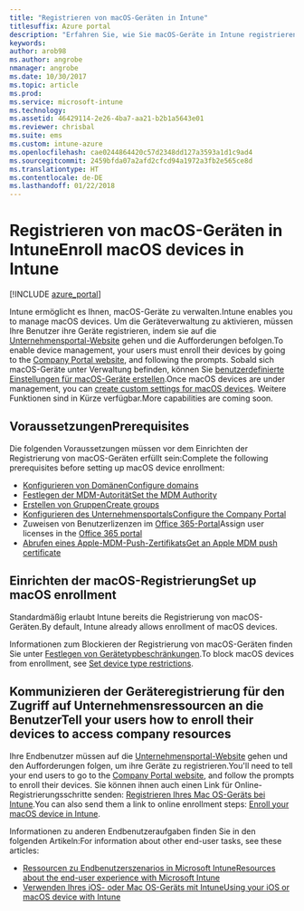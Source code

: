 ```yaml
---
title: "Registrieren von macOS-Geräten in Intune"
titlesuffix: Azure portal
description: "Erfahren Sie, wie Sie macOS-Geräte in Intune registrieren."
keywords: 
author: arob98
ms.author: angrobe
nmanager: angrobe
ms.date: 10/30/2017
ms.topic: article
ms.prod: 
ms.service: microsoft-intune
ms.technology: 
ms.assetid: 46429114-2e26-4ba7-aa21-b2b1a5643e01
ms.reviewer: chrisbal
ms.suite: ems
ms.custom: intune-azure
ms.openlocfilehash: cae0244864420c57d2348dd127a3593a1d1c9ad4
ms.sourcegitcommit: 2459bfda07a2afd2cfcd94a1972a3fb2e565ce8d
ms.translationtype: HT
ms.contentlocale: de-DE
ms.lasthandoff: 01/22/2018
---
```

# <a name="enroll-macos-devices-in-intune"></a><span data-ttu-id="60bcc-103">Registrieren von macOS-Geräten in Intune</span><span class="sxs-lookup"><span data-stu-id="60bcc-103">Enroll macOS devices in Intune</span></span>

[!INCLUDE [azure_portal](./includes/azure_portal.md)]

<span data-ttu-id="60bcc-104">Intune ermöglicht es Ihnen, macOS-Geräte zu verwalten.</span><span class="sxs-lookup"><span data-stu-id="60bcc-104">Intune enables you to manage macOS devices.</span></span> <span data-ttu-id="60bcc-105">Um die Geräteverwaltung zu aktivieren, müssen Ihre Benutzer ihre Geräte registrieren, indem sie auf die [Unternehmensportal-Website](http://portal.manage.microsoft.com) gehen und die Aufforderungen befolgen.</span><span class="sxs-lookup"><span data-stu-id="60bcc-105">To enable device management, your users must enroll their devices by going to the [Company Portal website](http://portal.manage.microsoft.com), and following the prompts.</span></span> <span data-ttu-id="60bcc-106">Sobald sich macOS-Geräte unter Verwaltung befinden, können Sie [benutzerdefinierte Einstellungen für macOS-Geräte erstellen](custom-settings-macos.md).</span><span class="sxs-lookup"><span data-stu-id="60bcc-106">Once macOS devices are under management, you can [create custom settings for macOS devices](custom-settings-macos.md).</span></span> <span data-ttu-id="60bcc-107">Weitere Funktionen sind in Kürze verfügbar.</span><span class="sxs-lookup"><span data-stu-id="60bcc-107">More capabilities are coming soon.</span></span>

## <a name="prerequisites"></a><span data-ttu-id="60bcc-108">Voraussetzungen</span><span class="sxs-lookup"><span data-stu-id="60bcc-108">Prerequisites</span></span>

<span data-ttu-id="60bcc-109">Die folgenden Voraussetzungen müssen vor dem Einrichten der Registrierung von macOS-Geräten erfüllt sein:</span><span class="sxs-lookup"><span data-stu-id="60bcc-109">Complete the following prerequisites before setting up macOS device enrollment:</span></span>

- [<span data-ttu-id="60bcc-110">Konfigurieren von Domänen</span><span class="sxs-lookup"><span data-stu-id="60bcc-110">Configure domains</span></span>](custom-domain-name-configure.md)
- [<span data-ttu-id="60bcc-111">Festlegen der MDM-Autorität</span><span class="sxs-lookup"><span data-stu-id="60bcc-111">Set the MDM Authority</span></span>](mdm-authority-set.md)
- [<span data-ttu-id="60bcc-112">Erstellen von Gruppen</span><span class="sxs-lookup"><span data-stu-id="60bcc-112">Create groups</span></span>](https://docs.microsoft.com/intune-classic/get-started/start-with-a-paid-subscription-to-microsoft-intune-step-5)
- [<span data-ttu-id="60bcc-113">Konfigurieren des Unternehmensportals</span><span class="sxs-lookup"><span data-stu-id="60bcc-113">Configure the Company Portal</span></span>](company-portal-app.md)
- <span data-ttu-id="60bcc-114">Zuweisen von Benutzerlizenzen im [Office 365-Portal](http://go.microsoft.com/fwlink/p/?LinkId=698854)</span><span class="sxs-lookup"><span data-stu-id="60bcc-114">Assign user licenses in the [Office 365 portal](http://go.microsoft.com/fwlink/p/?LinkId=698854)</span></span>
- [<span data-ttu-id="60bcc-115">Abrufen eines Apple-MDM-Push-Zertifikats</span><span class="sxs-lookup"><span data-stu-id="60bcc-115">Get an Apple MDM push certificate</span></span>](apple-mdm-push-certificate-get.md)

## <a name="set-up-macos-enrollment"></a><span data-ttu-id="60bcc-116">Einrichten der macOS-Registrierung</span><span class="sxs-lookup"><span data-stu-id="60bcc-116">Set up macOS enrollment</span></span>

<span data-ttu-id="60bcc-117">Standardmäßig erlaubt Intune bereits die Registrierung von macOS-Geräten.</span><span class="sxs-lookup"><span data-stu-id="60bcc-117">By default, Intune already allows enrollment of macOS devices.</span></span>

<span data-ttu-id="60bcc-118">Informationen zum Blockieren der Registrierung von macOS-Geräten finden Sie unter [Festlegen von Gerätetypbeschränkungen](enrollment-restrictions-set.md).</span><span class="sxs-lookup"><span data-stu-id="60bcc-118">To block macOS devices from enrollment, see [Set device type restrictions](enrollment-restrictions-set.md).</span></span>

## <a name="tell-your-users-how-to-enroll-their-devices-to-access-company-resources"></a><span data-ttu-id="60bcc-119">Kommunizieren der Geräteregistrierung für den Zugriff auf Unternehmensressourcen an die Benutzer</span><span class="sxs-lookup"><span data-stu-id="60bcc-119">Tell your users how to enroll their devices to access company resources</span></span>

<span data-ttu-id="60bcc-120">Ihre Endbenutzer müssen auf die [Unternehmensportal-Website](http://portal.manage.microsoft.com) gehen und den Aufforderungen folgen, um ihre Geräte zu registrieren.</span><span class="sxs-lookup"><span data-stu-id="60bcc-120">You'll need to tell your end users to go to the [Company Portal website](http://portal.manage.microsoft.com), and follow the prompts to enroll their devices.</span></span> <span data-ttu-id="60bcc-121">Sie können ihnen auch einen Link für Online-Registrierungsschritte senden: [Registrieren Ihres Mac OS-Geräts bei Intune](https://docs.microsoft.com/intune-user-help/enroll-your-device-in-intune-macos).</span><span class="sxs-lookup"><span data-stu-id="60bcc-121">You can also send them a link to online enrollment steps: [Enroll your macOS device in Intune](https://docs.microsoft.com/intune-user-help/enroll-your-device-in-intune-macos).</span></span>

<span data-ttu-id="60bcc-122">Informationen zu anderen Endbenutzeraufgaben finden Sie in den folgenden Artikeln:</span><span class="sxs-lookup"><span data-stu-id="60bcc-122">For information about other end-user tasks, see these articles:</span></span>

- [<span data-ttu-id="60bcc-123">Ressourcen zu Endbenutzerszenarios in Microsoft Intune</span><span class="sxs-lookup"><span data-stu-id="60bcc-123">Resources about the end-user experience with Microsoft Intune</span></span>](end-user-educate.md)
- [<span data-ttu-id="60bcc-124">Verwenden Ihres iOS- oder Mac OS-Geräts mit Intune</span><span class="sxs-lookup"><span data-stu-id="60bcc-124">Using your iOS or macOS device with Intune</span></span>](https://docs.microsoft.com/intune-user-help/using-your-ios-or-mac-os-x-device-with-intune)

